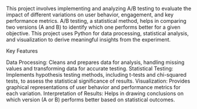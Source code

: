 This project involves implementing and analyzing A/B testing to evaluate the impact of different variations on user behavior, engagement, and key performance metrics. A/B testing, a statistical method, helps in comparing two versions (A and B) to identify which one performs better for a given objective. This project uses Python for data processing, statistical analysis, and visualization to derive meaningful insights from the experiment.

Key Features

Data Processing: Cleans and prepares data for analysis, handling missing values and transforming data for accurate testing.
Statistical Testing: Implements hypothesis testing methods, including t-tests and chi-squared tests, to assess the statistical significance of results.
Visualization: Provides graphical representations of user behavior and performance metrics for each variation.
Interpretation of Results: Helps in drawing conclusions on which version (A or B) performs better based on statistical outcomes.

